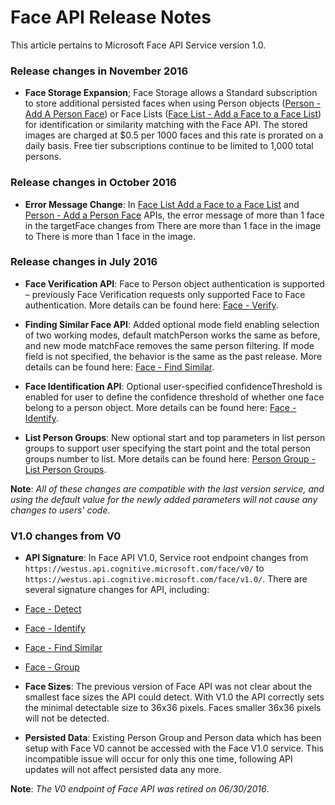 <!-- 
NavPath: Face API
LinkLabel: Release Notes
Url: face-api/documentation/ReleaseNotes
Weight: 10
-->

# Face API Release Notes

This article pertains to Microsoft Face API Service version 1.0.

### Release changes in November 2016
* **Face Storage Expansion**; Face Storage allows a Standard subscription to store additional persisted faces when using Person objects ([Person - Add A Person Face](https://westus.dev.cognitive.microsoft.com/docs/services/563879b61984550e40cbbe8d/operations/563879b61984550f3039523b)) or Face Lists ([Face List - Add a Face to a Face List](https://westus.dev.cognitive.microsoft.com/docs/services/563879b61984550e40cbbe8d/operations/563879b61984550f30395250)) for identification or similarity matching with the Face API. The stored images are charged at $0.5 per 1000 faces and this rate is prorated on a daily basis. Free tier subscriptions continue to be limited to 1,000 total persons. 

### Release changes in October 2016
* **Error Message Change**: In [Face List Add a Face to a Face List](https://westus.dev.cognitive.microsoft.com/docs/services/563879b61984550e40cbbe8d/operations/563879b61984550f30395250) and [Person - Add a Person Face](https://westus.dev.cognitive.microsoft.com/docs/services/563879b61984550e40cbbe8d/operations/563879b61984550f3039523b) APIs, the error message of more than 1 face in the targetFace changes from There are more than 1 face in the image to There is more than 1 face in the image.

### Release changes in July 2016
* **Face Verification API**: Face to Person object authentication is supported – previously Face Verification requests only supported Face to Face authentication. More details can be found here: [Face - Verify](https://westus.dev.cognitive.microsoft.com/docs/services/563879b61984550e40cbbe8d/operations/563879b61984550f3039523a).

* **Finding Similar Face API**: Added optional mode field enabling selection of two working modes, default matchPerson works the same as before, and new mode matchFace removes the same person filtering. If mode field is not specified, the behavior is the same as the past release. More details can be found here: [Face - Find Similar](https://westus.dev.cognitive.microsoft.com/docs/services/563879b61984550e40cbbe8d/operations/563879b61984550f30395237).

* **Face Identification API**: Optional user-specified confidenceThreshold is enabled for user to define the confidence threshold of whether one face belong to a person object. More details can be found here: [Face - Identify](https://westus.dev.cognitive.microsoft.com/docs/services/563879b61984550e40cbbe8d/operations/563879b61984550f30395239).

* **List Person Groups**: New optional start and top parameters in list person groups to support user specifying the start point and the total person groups number to list. More details can be found here: [Person Group - List Person Groups](https://westus.dev.cognitive.microsoft.com/docs/services/563879b61984550e40cbbe8d/operations/563879b61984550f30395248).

**Note**: *All of these changes are compatible with the last version service, and using the default value for the newly added parameters will not cause any changes to users' code*. 

### V1.0 changes from V0
* **API Signature**: In Face API V1.0, Service root endpoint changes from ```https://westus.api.cognitive.microsoft.com/face/v0/``` to ```https://westus.api.cognitive.microsoft.com/face/v1.0/```. There are several signature changes for API, including:
 * [Face - Detect](https://westus.dev.cognitive.microsoft.com/docs/services/563879b61984550e40cbbe8d/operations/563879b61984550f30395236)
 * [Face - Identify](https://westus.dev.cognitive.microsoft.com/docs/services/563879b61984550e40cbbe8d/operations/563879b61984550f30395239)
 * [Face - Find Similar](https://westus.dev.cognitive.microsoft.com/docs/services/563879b61984550e40cbbe8d/operations/563879b61984550f30395237)
 * [Face - Group](https://westus.dev.cognitive.microsoft.com/docs/services/563879b61984550e40cbbe8d/operations/563879b61984550f30395238)

* **Face Sizes**: The previous version of Face API was not clear about the smallest face sizes the API could detect. With V1.0 the API correctly sets the minimal detectable size to 36x36 pixels. Faces smaller 36x36 pixels will not be detected.

* **Persisted Data**: Existing Person Group and Person data which has been setup with Face V0 cannot be accessed with the Face V1.0 service. This incompatible issue will occur for only this one time, following API updates will not affect persisted data any more.

**Note**: *The V0 endpoint of Face API was retired on 06/30/2016*.
